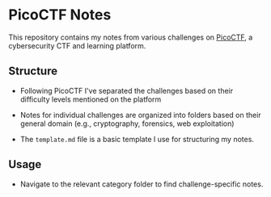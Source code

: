 # PicoCTF Notes
This repository contains my notes from various challenges on [PicoCTF](https://picoctf.org/), a cybersecurity CTF and learning platform.

## Structure
- Following PicoCTF I've separated the challenges based on their difficulty levels mentioned on the platform

- Notes for individual challenges are organized into folders based on their general domain (e.g., cryptography, forensics, web exploitation)

- The `template.md` file is a basic template I use for structuring my notes.

## Usage
- Navigate to the relevant category folder to find challenge-specific notes.